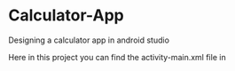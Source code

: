 # Calculator-App
Designing a calculator app in android studio

Here in this project you can find the activity-main.xml file in 
